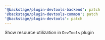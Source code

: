 ```yaml
---
'@backstage/plugin-devtools-backend': patch
'@backstage/plugin-devtools-common': patch
'@backstage/plugin-devtools': patch
---
```


Show resource utilization in `DevTools` plugin
